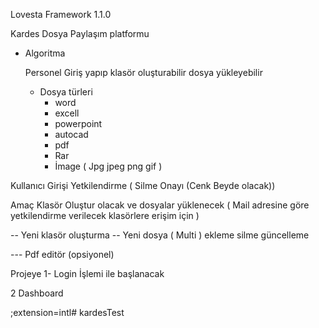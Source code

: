 Lovesta Framework 1.1.0

Kardes Dosya Paylaşım platformu

- Algoritma

  Personel Giriş yapıp klasör oluşturabilir
  dosya yükleyebilir

  - Dosya türleri
    - word
    - excell
    - powerpoint
    - autocad
    - pdf
    - Rar
    - İmage ( Jpg jpeg png gif )

Kullanıcı Girişi
Yetkilendirme ( Silme Onayı (Cenk Beyde olacak))

Amaç Klasör Oluştur olacak ve dosyalar yüklenecek ( Mail adresine göre yetkilendirme verilecek klasörlere erişim için )

-- Yeni klasör oluşturma
-- Yeni dosya ( Multi ) ekleme silme güncelleme

--- Pdf editör (opsiyonel)

Projeye 
1- Login İşlemi ile başlanacak 

2 Dashboard


;extension=intl#   k a r d e s T e s t  
 